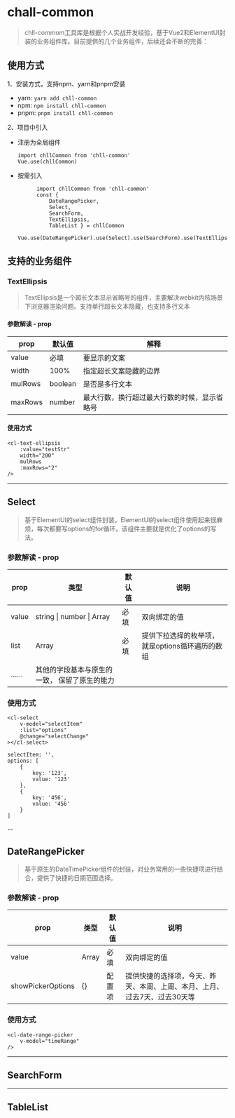 # chall-common
> chll-commom工具库是根据个人实战开发经验，基于Vue2和ElementUI封装的业务组件库。目前提供的几个业务组件，后续还会不断的完善：

## 使用方式
1、安装方式，支持npm、yarn和pnpm安装
- yarn: `yarn add chll-common`
- npm: `npm install chll-common`
- pnpm: `pnpm install chll-common`
  
2、项目中引入
- 注册为全局组件
	```
	import chllCommon from 'chll-common'
	Vue.use(chllCommon)
	```
- 按需引入
  ```
		import chllCommon from 'chll-common'
		const {
			DateRangePicker,
			Select,
			SearchForm,
			TextEllipsis,
			TableList } = chllCommon
		Vue.use(DateRangePicker).use(Select).use(SearchForm).use(TextEllipsis)
	```

## 支持的业务组件
### TextEllipsis
> TextEllipsis是一个超长文本显示省略号的组件，主要解决webkit内核场景下浏览器渲染问题。支持单行超长文本隐藏，也支持多行文本

#### 参数解读 - prop
|prop| 默认值 | 解释 |
| -- | --- | --- |
| value | 必填 | 要显示的文案
| width | 100% | 指定超长文案隐藏的边界 |
| mulRows | boolean | 是否是多行文本 |
| maxRows | number | 最大行数，换行超过最大行数的时候，显示省略号

#### 使用方式
```
<cl-text-ellipsis
	:value="testStr"
	width="200"
	mulRows
	:maxRows="2"
/>
```

---
## Select 
> 基于ElementUI的select组件封装。ElementUI的select组件使用起来很麻烦，每次都要写options的for循环。该组件主要就是优化了options的写法。

### 参数解读 - prop
| prop | 类型 | 默认值 | 说明
|--|--|--|--|
|value | string \| number \| Array | 必填 | 双向绑定的值
| list| Array | 必填 | 提供下拉选择的枚举项，就是options循环遍历的数组
| ……| 其他的字段基本与原生的一致， 保留了原生的能力 |

### 使用方式
```
<cl-select
	v-model="selectItem"
	:list="options"
	@change="selectChange"
></cl-select>

selectItem: '',
options: [
	{
		key: '123',
		value: '123'
	},
	{
		key: '456',
		value: '456'
	}
]
```

--

## DateRangePicker
> 基于原生的DateTimePicker组件的封装，对业务常用的一些快捷项进行结合，提供了快捷的日期范围选择。

### 参数解读 - prop
| prop | 类型 | 默认值 | 说明
|--|--|--|--|
|value | Array | 必填 | 双向绑定的值
| showPickerOptions | {} | 配置项 | 提供快捷的选择项，今天、昨天、本周、上周、本月、上月、过去7天、过去30天等

### 使用方式
```
<cl-date-range-picker
	v-model="timeRange"
/>
```


---

## SearchForm

---
## TableList